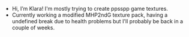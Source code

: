 - Hi, I’m Klara! I'm mostly trying to create ppsspp game textures.
- Currently working a modified MHP2ndG texture pack, having a undefined break due to health problems but I'll probably be back in a couple of weeks.  
<!---
Klara-nihk/Klara-nihk is a ✨ special ✨ repository because its `README.md` (this file) appears on your GitHub profile.
You can click the Preview link to take a look at your changes.
--->
